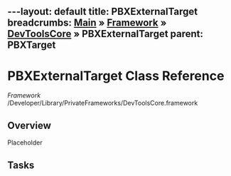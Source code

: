 ---layout: default
title: PBXExternalTarget
breadcrumbs: <a href="/index.html">Main</a> &raquo; <a href="/Frameworks.html">Framework</a> &raquo; <a href="/Frameworks/DevToolsCore.html">DevToolsCore</a> &raquo; PBXExternalTarget
parent: PBXTarget 
---
# PBXExternalTarget Class Reference

*Framework* /Developer/Library/PrivateFrameworks/DevToolsCore.framework

## Overview

Placeholder

## Tasks

